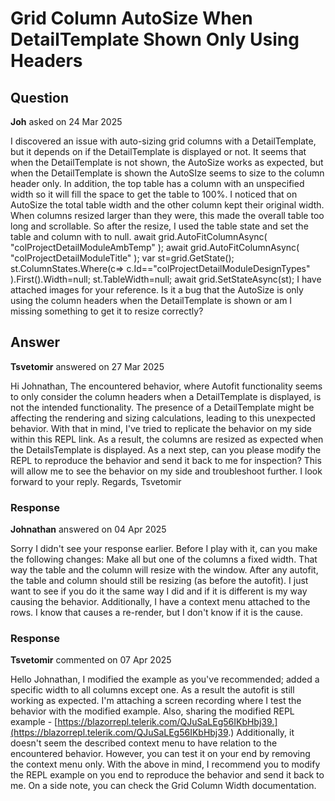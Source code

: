 # Grid Column AutoSize When DetailTemplate Shown Only Using Headers

## Question

**Joh** asked on 24 Mar 2025

I discovered an issue with auto-sizing grid columns with a DetailTemplate, but it depends on if the DetailTemplate is displayed or not. It seems that when the DetailTemplate is not shown, the AutoSize works as expected, but when the DetailTemplate is shown the AutoSIze seems to size to the column header only. In addition, the top table has a column with an unspecified width so it will fill the space to get the table to 100%. I noticed that on AutoSize the total table width and the other column kept their original width. When columns resized larger than they were, this made the overall table too long and scrollable. So after the resize, I used the table state and set the table and column with to null. await grid.AutoFitColumnAsync( "colProjectDetailModuleAmbTemp" ); await grid.AutoFitColumnAsync( "colProjectDetailModuleTitle" ); var st=grid.GetState();
st.ColumnStates.Where(c=> c.Id=="colProjectDetailModuleDesignTypes" ).First().Width=null;
st.TableWidth=null; await grid.SetStateAsync(st); I have attached images for your reference. Is it a bug that the AutoSize is only using the column headers when the DetailTemplate is shown or am I missing something to get it to resize correctly?

## Answer

**Tsvetomir** answered on 27 Mar 2025

Hi Johnathan, The encountered behavior, where Autofit functionality seems to only consider the column headers when a DetailTemplate is displayed, is not the intended functionality. The presence of a DetailTemplate might be affecting the rendering and sizing calculations, leading to this unexpected behavior. With that in mind, I've tried to replicate the behavior on my side within this REPL link. As a result, the columns are resized as expected when the DetailsTemplate is displayed. As a next step, can you please modify the REPL to reproduce the behavior and send it back to me for inspection? This will allow me to see the behavior on my side and troubleshoot further. I look forward to your reply. Regards, Tsvetomir

### Response

**Johnathan** answered on 04 Apr 2025

Sorry I didn't see your response earlier. Before I play with it, can you make the following changes: Make all but one of the columns a fixed width. That way the table and the column will resize with the window. After any autofit, the table and column should still be resizing (as before the autofit). I just want to see if you do it the same way I did and if it is different is my way causing the behavior. Additionally, I have a context menu attached to the rows. I know that causes a re-render, but I don't know if it is the cause.

### Response

**Tsvetomir** commented on 07 Apr 2025

Hello Johnathan, I modified the example as you've recommended; added a specific width to all columns except one. As a result the autofit is still working as expected. I'm attaching a screen recording where I test the behavior with the modified example. Also, sharing the modified REPL example - [https://blazorrepl.telerik.com/QJuSaLEg56IKbHbj39.](https://blazorrepl.telerik.com/QJuSaLEg56IKbHbj39.) Additionally, it doesn't seem the described context menu to have relation to the encountered behavior. However, you can test it on your end by removing the context menu only. With the above in mind, I recommend you to modify the REPL example on you end to reproduce the behavior and send it back to me. On a side note, you can check the Grid Column Width documentation.
